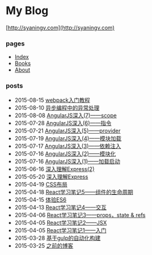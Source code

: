 # My Blog

[http://syaningv.com](http://syaningv.com)

### pages

- [Index](http://syaningv.com)
- [Books](books.md)
- [About](about.md)

### posts

- 2015-08-15 [webpack入门教程](_posts/2015-08-15-webpack-tutorials.md)
- 2015-08-10 [异步编程中的异常处理](_posts/2015-08-10-asynchronous-error-handling.md)
- 2015-08-08 [AngularJS深入(7)——scope](_posts/2015-08-08-dive-into-angular-7.md)
- 2015-07-28 [AngularJS深入(6)——指令](_posts/2015-07-28-dive-into-angular-6.md)
- 2015-07-21 [AngularJS深入(5)——provider](_posts/2015-07-21-dive-into-angular-5.md)
- 2015-07-19 [AngularJS深入(4)——模块加载](_posts/2015-07-19-dive-into-angular-4.md)
- 2015-07-17 [AngularJS深入(3)——依赖注入](_posts/2015-07-17-dive-into-angular-3.md)
- 2015-07-16 [AngularJS深入(2)——模块化](_posts/2015-07-16-dive-into-angular-2.md)
- 2015-07-16 [AngularJS深入(1)——加载启动](_posts/2015-07-16-dive-into-angular-1.md)
- 2015-06-16 [深入理解Express(2)](_posts/2015-06-16-dive-into-express-2.md)
- 2015-05-20 [深入理解Express](_posts/2015-05-20-dive-into-express.md)
- 2015-04-19 [CSS布局](_posts/2015-04-19-css-layout.md)
- 2015-04-18 [React学习笔记5——组件的生命周期](_posts/2015-04-18-react-note-5.md)
- 2015-04-15 [体验ES6](_posts/2015-04-15-using-es6.md)
- 2015-04-13 [React学习笔记4——交互](_posts/2015-04-13-react-note-4.md)
- 2015-04-06 [React学习笔记3——props，state & refs](_posts/2015-04-06-react-note-3.md)
- 2015-04-05 [React学习笔记2——JSX](_posts/2015-04-05-react-note-2.md)
- 2015-04-05 [React学习笔记1——入门](_posts/2015-04-05-react-note-1.md)
- 2015-03-28 [基于gulp的自动化构建](_posts/2015-03-28-building-with-gulp.md)
- 2015-03-25 [之前的博客](_posts/2015-03-25-older-blogs.md)